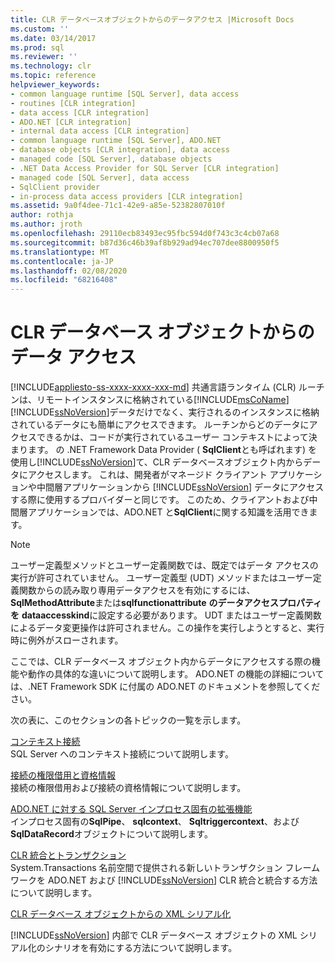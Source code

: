 ```yaml
---
title: CLR データベースオブジェクトからのデータアクセス |Microsoft Docs
ms.custom: ''
ms.date: 03/14/2017
ms.prod: sql
ms.reviewer: ''
ms.technology: clr
ms.topic: reference
helpviewer_keywords:
- common language runtime [SQL Server], data access
- routines [CLR integration]
- data access [CLR integration]
- ADO.NET [CLR integration]
- internal data access [CLR integration]
- common language runtime [SQL Server], ADO.NET
- database objects [CLR integration], data access
- managed code [SQL Server], database objects
- .NET Data Access Provider for SQL Server [CLR integration]
- managed code [SQL Server], data access
- SqlClient provider
- in-process data access providers [CLR integration]
ms.assetid: 9a0f4dee-71c1-42e9-a85e-52382807010f
author: rothja
ms.author: jroth
ms.openlocfilehash: 29110ecb83493ec95fbc594d0f743c3c4cb07a68
ms.sourcegitcommit: b87d36c46b39af8b929ad94ec707dee8800950f5
ms.translationtype: MT
ms.contentlocale: ja-JP
ms.lasthandoff: 02/08/2020
ms.locfileid: "68216408"
---
```

# <a name="data-access-from-clr-database-objects"></a>CLR データベース オブジェクトからのデータ アクセス
[!INCLUDE[appliesto-ss-xxxx-xxxx-xxx-md](../../../includes/appliesto-ss-xxxx-xxxx-xxx-md.md)]
  共通言語ランタイム (CLR) ルーチンは、リモートインスタンスに格納されている[!INCLUDE[msCoName](../../../includes/msconame-md.md)] [!INCLUDE[ssNoVersion](../../../includes/ssnoversion-md.md)]データだけでなく、実行されるのインスタンスに格納されているデータにも簡単にアクセスできます。 ルーチンからどのデータにアクセスできるかは、コードが実行されているユーザー コンテキストによって決まります。 の .NET Framework Data Provider ( **SqlClient**とも呼ばれます) を使用し[!INCLUDE[ssNoVersion](../../../includes/ssnoversion-md.md)]て、CLR データベースオブジェクト内からデータにアクセスします。 これは、開発者がマネージド クライアント アプリケーションや中間層アプリケーションから [!INCLUDE[ssNoVersion](../../../includes/ssnoversion-md.md)] データにアクセスする際に使用するプロバイダーと同じです。 このため、クライアントおよび中間層アプリケーションでは、ADO.NET と**SqlClient**に関する知識を活用できます。  
  
> [!NOTE]  
>  ユーザー定義型メソッドとユーザー定義関数では、既定ではデータ アクセスの実行が許可されていません。 ユーザー定義型 (UDT) メソッドまたはユーザー定義関数からの読み取り専用データアクセスを有効にするには、 **SqlMethodAttribute**または**sqlfunctionattribute** **のデータアクセスプロパティを** **dataaccesskind**に設定する必要があります。 UDT またはユーザー定義関数によるデータ変更操作は許可されません。この操作を実行しようとすると、実行時に例外がスローされます。  
  
 ここでは、CLR データベース オブジェクト内からデータにアクセスする際の機能や動作の具体的な違いについて説明します。 ADO.NET の機能の詳細については、.NET Framework SDK に付属の ADO.NET のドキュメントを参照してください。  
  
 次の表に、このセクションの各トピックの一覧を示します。  
  
 [コンテキスト接続](../../../relational-databases/clr-integration/data-access/context-connection.md)  
 SQL Server へのコンテキスト接続について説明します。  
  
 [接続の権限借用と資格情報](../../../relational-databases/clr-integration/data-access/impersonation-and-credentials-for-connections.md)  
 接続の権限借用および接続の資格情報について説明します。  
  
 [ADO.NET に対する SQL Server インプロセス固有の拡張機能](../../../relational-databases/clr-integration-data-access-in-process-ado-net/sql-server-in-process-specific-extensions-to-ado-net.md)  
 インプロセス固有の**SqlPipe**、 **sqlcontext**、 **Sqltriggercontext**、および**SqlDataRecord**オブジェクトについて説明します。  
  
 [CLR 統合とトランザクション](../../../relational-databases/clr-integration-data-access-transactions/clr-integration-and-transactions.md)  
 System.Transactions 名前空間で提供される新しいトランザクション フレームワークを ADO.NET および [!INCLUDE[ssNoVersion](../../../includes/ssnoversion-md.md)] CLR 統合と統合する方法について説明します。  
  
 [CLR データベース オブジェクトからの XML シリアル化](https://msdn.microsoft.com/library/ac84339b-9384-4710-bebc-01607864a344)  
 
  [!INCLUDE[ssNoVersion](../../../includes/ssnoversion-md.md)] 内部で CLR データベース オブジェクトの XML シリアル化のシナリオを有効にする方法について説明します。  
  
  
